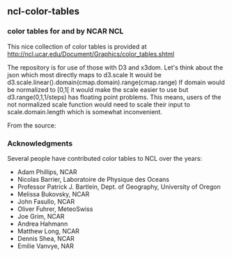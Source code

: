 ## ncl-color-tables
### color tables for and by NCAR NCL

This nice collection of color tables is provided at http://ncl.ucar.edu/Document/Graphics/color_tables.shtml

The repository is for use of those with D3 and x3dom.
Let's think about the json which most directly maps to d3.scale
It would be d3.scale.linear().domain(cmap.domain).range(cmap.range)
If domain would be normalized to [0,1[ it would make the scale easier to use but d3.range(0,1,1/steps) has floating point problems. This means, users of the not normalized scale function would need to scale their input to scale.domain.length which is somewhat inconvenient.




From the source:

### Acknowledgments

Several people have contributed color tables to NCL over the years:

- Adam Phillips, NCAR
- Nicolas Barrier, Laboratoire de Physique des Oceans
- Professor Patrick J. Bartlein, Dept. of Geography, University of Oregon
- Melissa Bukovsky, NCAR
- John Fasullo, NCAR
- Oliver Fuhrer, MeteoSwiss
- Joe Grim, NCAR
- Andrea Hahmann
- Matthew Long, NCAR
- Dennis Shea, NCAR
- Emilie Vanvye, NAR
